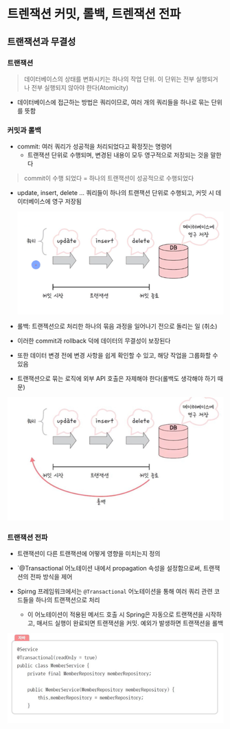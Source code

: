 # 트렌잭션 커밋, 롤백, 트렌잭션 전파

## 트랜잭션과 무결성

### 트랜잭션

> 데이터베이스의 상태를 변화시키는 하나의 작업 단위. 이 단위는 전부 실행되거나 전부 실행되지 않아야 한다(Atomicity)

- 데이터베이스에 접근하는 방법은 쿼리이므로, 여러 개의 쿼리들을 하나로 묶는 단위를 뜻함

### 커밋과 롤백

- commit: 여러 쿼리가 성공적을 처리되었다고 확정짓는 명령어
  - 트랜잭션 단위로 수행되며, 변경된 내용이 모두 영구적으로 저장되는 것을 말한다

> commit이 수행 되었다 = 하나의 트랜잭션이 성공적으로 수행되었다

- update, insert, delete ... 쿼리들이 하나의 트랜잭션 단위로 수행되고, 커밋 시 데이터베이스에 영구 저장됨

  ![Alt text](image.png)

- 롤백: 트랜젝션으로 처리한 하나의 묶음 과정을 일어나기 전으로 돌리는 일 (취소)

- 이러한 commit과 rollback 덕에 데이터의 무결성이 보장된다
- 또한 데이터 변경 전에 변경 사항을 쉽게 확인할 수 있고, 해당 작업을 그룹화할 수 있음
- 트랜잭션으로 묶는 로직에 외부 API 호출은 자제해야 한다(롤백도 생각해야 하기 때문)

![Alt text](image-1.png)

### 트랜잭션 전파

- 트랜잭션이 다른 트랜잭션에 어떻게 영향을 미치는지 정의
- `@Transactional 어노테이션 내에서 propagation 속성을 설정함으로써, 트랜잭션의 전파 방식을 제어

- Spirng 프레임워크에서는 `@Transactional` 어노테이션을 통해 여러 쿼리 관련 코드들을 하나의 트랜잭션으로 처리
  - 이 어노테이션이 적용된 메서드 호출 시 Spring은 자동으로 트랜잭션을 시작하고, 매서드 실행이 완료되면 트랜잭션을 커밋. 예외가 발생하면 트랜잭션을 롤백

![Alt text](image-2.png)
